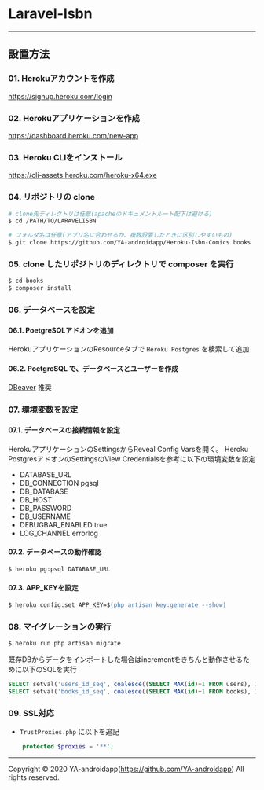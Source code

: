 # Laravel-Isbn

---

## 設置方法

### 01. Herokuアカウントを作成

https://signup.heroku.com/login

### 02. Herokuアプリケーションを作成

https://dashboard.heroku.com/new-app

### 03. Heroku CLIをインストール

https://cli-assets.heroku.com/heroku-x64.exe

### 04. リポジトリの clone

```sh
# clone先ディレクトリは任意(apacheのドキュメントルート配下は避ける)
$ cd /PATH/TO/LARAVELISBN

# フォルダ名は任意(アプリ名に合わせるか、複数設置したときに区別しやすいもの)
$ git clone https://github.com/YA-androidapp/Heroku-Isbn-Comics books
```

### 05. clone したリポジトリのディレクトリで composer を実行

```sh
$ cd books
$ composer install
```

### 06. データベースを設定

#### 06.1. PoetgreSQLアドオンを追加

HerokuアプリケーションのResourceタブで `Heroku Postgres` を検索して追加

#### 06.2. PoetgreSQL で、データベースとユーザーを作成

[DBeaver](https://dbeaver.io/) 推奨

### 07. 環境変数を設定

#### 07.1. データベースの接続情報を設定

HerokuアプリケーションのSettingsからReveal Config Varsを開く。
Heroku PostgresアドオンのSettingsのView Credentialsを参考に以下の環境変数を設定

* DATABASE_URL
* DB_CONNECTION	pgsql
* DB_DATABASE
* DB_HOST
* DB_PASSWORD
* DB_USERNAME
* DEBUGBAR_ENABLED	true
* LOG_CHANNEL	errorlog

#### 07.2. データベースの動作確認

```ps
$ heroku pg:psql DATABASE_URL
```

#### 07.3. APP_KEYを設定

```ps
$ heroku config:set APP_KEY=$(php artisan key:generate --show)
```

### 08. マイグレーションの実行

```sh
$ heroku run php artisan migrate
```

既存DBからデータをインポートした場合はincrementをきちんと動作させるために以下のSQLを実行

```sql
SELECT setval('users_id_seq', coalesce((SELECT MAX(id)+1 FROM users), 1), false);
SELECT setval('books_id_seq', coalesce((SELECT MAX(id)+1 FROM books), 1), false);
```

### 09. SSL対応

* `TrustProxies.php` に以下を追記

```php
    protected $proxies = '**';
```

---

Copyright &copy; 2020 YA-androidapp(https://github.com/YA-androidapp) All rights reserved.
